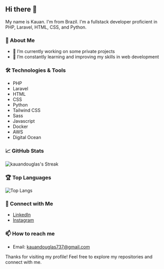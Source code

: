 ## Hi there 👋
My name is Kauan. I'm from Brazil.
I'm a fullstack developer proficient in PHP, Laravel, HTML, CSS, and Python.

### 🚀 About Me
- 🔭 I’m currently working on some private projects
- 🌱 I’m constantly learning and improving my skills in web development

### 🛠️ Technologies & Tools
- PHP
- Laravel
- HTML
- CSS
- Python
- Tailwind CSS
- Sass
- Javascript
- Docker
- AWS
- Digital Ocean

### 📈 GitHub Stats
![kauandouglas's Streak](https://github-readme-streak-stats.herokuapp.com/?user=kauandouglas&theme=vue-dark&hide_border=true)

### 🏆 Top Languages
![Top Langs](https://github-readme-stats.vercel.app/api/top-langs/?username=kauandouglas&layout=compact&theme=vue-dark&hide_border=true)

### 🔗 Connect with Me
- [LinkedIn](https://www.linkedin.com/in/kauan-douglas-40a653157)
- [Instagram](https://www.instagram.com/kauan.douglas_/)

### 📫 How to reach me
- Email: kauandouglas737@gmail.com

Thanks for visiting my profile! Feel free to explore my repositories and connect with me.
